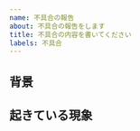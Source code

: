```yaml
---
name: 不具合の報告
about: 不具合の報告をします
title: 不具合の内容を書いてください
labels: 不具合
---
```


## 背景
<!-- バグが起きた背景を具体的に記入 -->
<!-- (例)
* ○○の機能の実装中に発見
    * 実行環境 : Windows / Debug Build / Release Build
-->

## 起きている現象
<!-- ここに記入してください -->


<!-- Copyright (c) 2025 古川幸樹
 
このソースコードは自由に使用、複製、改変、再配布することができます。
ただし、著作権表示は削除しないでください。 -->